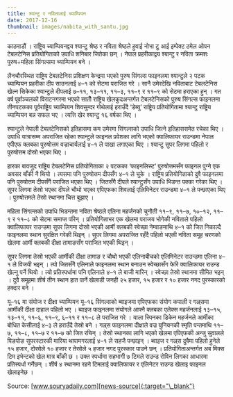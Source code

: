 ```yaml
---
title: श्यान्टु र नवितालाई च्याम्पियन
date: 2017-12-16
thumbnail: images/nabita_with_santu.jpg
---
```


काठमाडौं । राष्ट्रिय च्याम्पियनद्वय श्यान्टु श्रेष्ठ र नविता श्रेष्ठले हुवाई नोभा टु आई इम्पेक्ट ठमेल ओपन टेबलटेनिस प्रतियोगिताको उपाधि शनिबार जितेका छन् । नेपाल प्रहरीकाद्वय श्यान्टु र नविता क्रमशः पुरुष÷महिला सिंगल्समा च्याम्पियन बने ।<!-- -->

लैनचौरस्थित राष्ट्रिय टेबलटेनिस प्रशिक्षण केन्द्रमा भएको पुरुष सिंगल्स फाइनलमा श्यान्टुले २ पटक च्याम्पियन प्रहरीका दीप साउनलाई ४–१ को सेटमा पराजित गरे । सानै उमेरदेखि नविताबाट टेबलटेनिस खेल्न सिकेका श्यान्टुले दीपलाई ७–११, १३–११, ११–३, ११–९ र ११–९ को सेटमा हराएका हुन् ।
गत वर्ष पूर्वाञ्चलको विराटनगरमा भएको सातौँ राष्ट्रिय खेलकुदअन्तर्गत टेबलटेनिसको पुरुष सिंगल्स फाइनलमा तीनपटकका पूर्वराष्ट्रिय च्याम्पियन शिवसुन्दर गोथेलाई हराउँदै ‘डेब्यु’ राष्ट्रिय प्रतियोगितामा श्यान्टु राष्ट्रिय च्याम्पियन बन्न सफल भए । त्यत्ति खेर श्यान्टु १६ वर्षका थिए ।

श्यान्टुले नेपाली टेबलटेनिसको इतिहासमा कम उमेरमा सिंगल्सको उपाधि जित्ने इतिहाससमेत रचेका थिए । उपाधि यात्रासम्म अपराजित रहेका श्यान्टुले फाइनल प्रवेशका लागि भएको क्वालिफायर राउन्डमा नेपाल एपीएफ क्लबका पुरुषोत्तम वज्राचार्यलाई ४–१ ले पाखा लगाएका थिए ।
श्यान्टु सुपर लिगमा पहिलो र पुरुषोत्तम दोस्रो भएका थिए ।

हारका बावजुद राष्ट्रिय टेबलटेनिस प्रतियोगिताका २ पटकका ‘फाइनलिस्ट’ पुरुषोत्तमसँग फाइनल पुग्ने एक अवसर बाँकी नै थियो । त्यसमा पनि पुरुषोत्तम दीपसँग ४–१ ले चुके । राष्ट्रिय प्रतियोगिताको दुवै फाइनलमा पनि पुरुषोत्तम दीपसँगै पराजित भएका थिए । जितसँगै दीपले श्यान्टुसँग उपाधि भिडन्त पक्का गरेका थिए । सुपर लिगमा तेस्रो भएका दीपले चौथो भएका एपिएफका शिवलाई एलिमिनेटर राउन्डमा ४–१ ले पन्छाएका थिए । पुरुषोत्तमले तेस्रो स्थानमा चित्त बुझाए ।

महिला सिंगल्सको उपाधि भिडन्तमा नविता श्रेष्ठले एलिना महर्जनको चुनौती ११–९, ११–७, १०–१२, ११–९ र ११–८ को सेटमा समाप्त परिन् । प्रतियोगिताभर एक खेलमा पराजय भोगेकी नविताले पहिलो क्वालिफायर राउन्डमा सुपर लिगमा दोस्रो भएकी आर्मी क्लबकी स्वेच्छा नेम्वाङमाथि ४–१ को जित निकाल्दै फाइनलमा स्थान सुरक्षित गरेकी थिइन् । सुपर लिगमा अपराजित रहँदै पहिलो भएकी नविता समूह चरणको खेलमा आर्मी क्लबकी दीक्षा तामाङसँग पराजित भएकी थिइन् ।

सुपर लिगमा तेस्रो भएकी आर्मीकी दीक्षा तामाङ र चौथो भएकी एलिनाबीचको एलिमिनेटर राउन्डमा एलिना ४–१ ले विजयी भइन् । त्यो जितसँगै एलिनाले फाइनलमा स्थान बनाउन स्वेच्छासँग फेरि क्वालिफायर राउन्ड खेल्नु पर्ने थियो । त्यो प्रतिस्पर्धामा पनि एलिनाले ४–१ ले बाजी मारिन् । स्वेच्छा तेस्रो स्थानमा सीमित भइन् । दुवै समूहमा शीर्ष तीन स्थान हात पार्ने खेलाडी जनही २५ हजार, १५ हजार र १० हजार नगद पुरस्कारको हक्दार बने ।

यू–१६ मा संयोज र दीक्षा च्याम्पियन
यू–१६ सिंगल्सको ब्वाइजमा एपिएफका संयोग कपाली र गल्र्समा आर्मीकी दीक्षा दाहाल पहिलो भए । ब्वाइज फाइनलमा संयोगले आफ्नै क्लबका एलेक्स महर्जनलाई १३–१५, १३–११, ११–६, ११–९, ६–११ र ११–८ ले पराजित गरे । याला स्पिनका डिकेन महर्जनले आर्मीका बोधित केसीलाई ४–३ ले हराउँदै तेस्रो बने । गल्र्स फाइनलमा दीक्षाले वज्र युनियनकी स्मृति पन्तमाथि ११–७, ११–८, ११–७ र ११–७ को जित रचिन् ।
तेस्रो स्थानका लागि भएको खेलमा एपिएफकी अन्जु सुवालले पिङपोङ सुपरस्टारकी मारिया थापामगरलाई ४–१ ले सहजै पन्छाइन् । ब्वाइज र गल्र्स दुवैमा पहिलो हुनेले १५ हजार, दोस्रोले १० हजार र तेस्रोले ५ हजार नगद पुरस्कार पाउने छन् । प्रतियोगिताअन्तर्गत अब मिक्स टिम इभेन्टको खेल मात्र बाँकी छ । उक्त स्पर्धामा सहभागी ७ टिमले राउन्ड रोविन लिगका आधारमा प्रतिस्पर्धा गर्नेछन् । शीर्ष ४ स्थानमा रहने टिमलाई क्वालिफायर र एलिनेटर राउन्ड खेलाइ फाइनल खेलाइनेछ ।

Source: [www.souryadaily.com][news-source]{:target="\_blank"}

[news-source]: http://www.souryadaily.com/2017/12/163115.html
